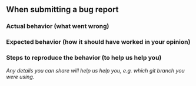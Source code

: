 ## When submitting a bug report

### Actual behavior (what went wrong)

### Expected behavior (how it should have worked in your opinion)

### Steps to reproduce the behavior (to help us help you)

*Any details you can share will help us help you, e.g. which git branch you were using.*
